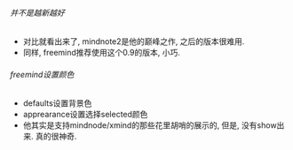 ###### 并不是越新越好

- 对比就看出来了, mindnote2是他的巅峰之作, 之后的版本很难用. 
- 同样, freemind推荐使用这个0.9的版本, 小巧.

###### freemind设置颜色

- defaults设置背景色
- apprearance设置选择selected颜色
- 他其实是支持mindnode/xmind的那些花里胡哨的展示的, 但是, 没有show出来. 真的很神奇.